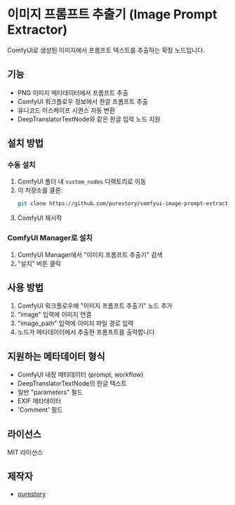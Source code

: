 # 이미지 프롬프트 추출기 (Image Prompt Extractor)

ComfyUI로 생성된 이미지에서 프롬프트 텍스트를 추출하는 확장 노드입니다.

## 기능

- PNG 이미지 메타데이터에서 프롬프트 추출
- ComfyUI 워크플로우 정보에서 한글 프롬프트 추출
- 유니코드 이스케이프 시퀀스 자동 변환
- DeepTranslatorTextNode와 같은 한글 입력 노드 지원

## 설치 방법

### 수동 설치

1. ComfyUI 폴더 내 `custom_nodes` 디렉토리로 이동
2. 이 저장소를 클론:
   ```bash
   git clone https://github.com/purestory/comfyui-image-prompt-extractor
   ```
3. ComfyUI 재시작

### ComfyUI Manager로 설치

1. ComfyUI Manager에서 "이미지 프롬프트 추출기" 검색
2. "설치" 버튼 클릭

## 사용 방법

1. ComfyUI 워크플로우에 "이미지 프롬프트 추출기" 노드 추가
2. "image" 입력에 이미지 연결
3. "image_path" 입력에 이미지 파일 경로 입력
4. 노드가 메타데이터에서 추출한 프롬프트를 출력합니다

## 지원하는 메타데이터 형식

- ComfyUI 내장 메타데이터 (prompt, workflow)
- DeepTranslatorTextNode의 한글 텍스트
- 일반 "parameters" 필드
- EXIF 메타데이터
- 'Comment' 필드

## 라이선스

MIT 라이선스

## 제작자

- [purestory](https://github.com/purestory)